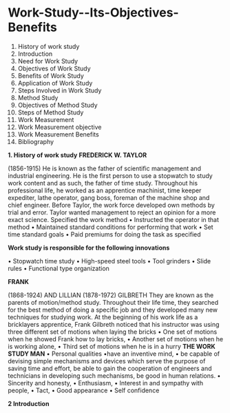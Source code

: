 # Work-Study--Its-Objectives-Benefits
1.	History of work study
2.	Introduction
3.	Need for Work Study
4.	Objectives of Work Study
5.	Benefits of Work Study
6.	Application of Work Study
7.	Steps Involved in Work Study
8.	Method Study
9.	Objectives of Method Study
10.	Steps of Method Study
11.	Work Measurement
12.	Work Measurement objective
13.	Work Measurement Benefits
14.	Bibliography
  
**1.	History of work study**
**FREDERICK W. TAYLOR**

 (1856-1915) He is known as the father of scientific management and industrial engineering. He is the first person to use a stopwatch to study work content and as such, the father of time study. Throughout his professional life, he worked as an apprentice machinist, time keeper expediter, lathe operator, gang boss, foreman of the machine shop and chief engineer.
Before Taylor, the work force developed own methods by trial and error. Taylor wanted management to reject an opinion for a more exact science.
 Specified the work method
•	Instructed the operator in that method
•	Maintained standard conditions for performing that work
•	Set time standard goals 
•	Paid premiums for doing the task as specified

**Work study is responsible for the following innovations**

•	Stopwatch time study
•	High-speed steel tools
•	Tool grinders
•	Slide rules
•	Functional type organization

**FRANK**

 (1868-1924) AND LILLIAN (1878-1972) GILBRETH They are known as the parents of motion/method study. Throughout their life time, they searched for the best method of doing a specific job and they developed many new techniques for studying work.
At the beginning of his work life as a bricklayers apprentice, Frank Gilbreth noticed that his instructor was using three different
set of motions when laying the bricks
•	One set of motions when he showed Frank how to
lay bricks,
•	Another set of motions when he is working alone,
•	Third set of motions when he is in a hurry
**THE WORK STUDY MAN**
•	Personal qualities
•have an inventive mind,
•	be capable of devising simple mechanisms and devices which serve the purpose of saving time and effort, be able to gain the cooperation of engineers and technicians in developing such mechanisms, be good in human relations.
•	Sincerity and honesty,
•	Enthusiasm,
•	Interest in and sympathy with people,
•	Tact,
•	Good appearance
•	Self confidence

**2 Introduction**

